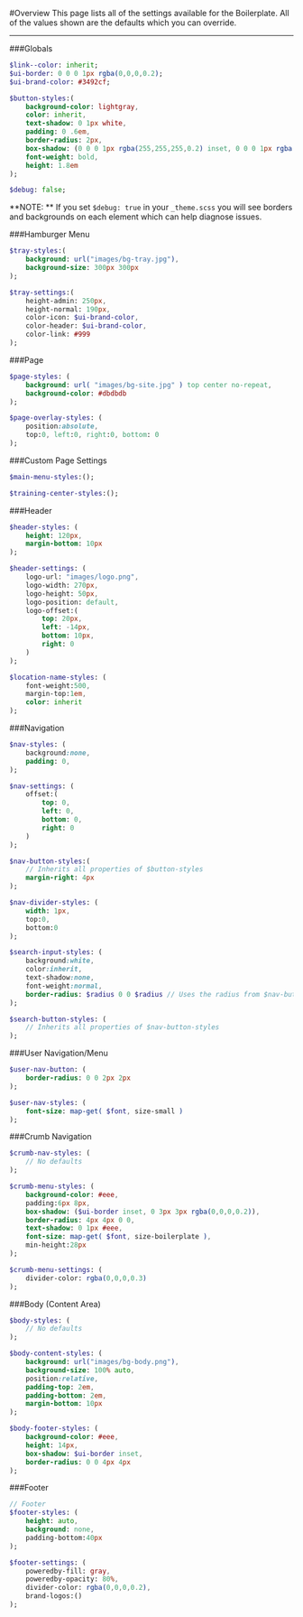 #Overview
This page lists all of the settings available for the Boilerplate. All of the values shown are the defaults which you can override.

***

###Globals

```sass
$link--color: inherit;
$ui-border: 0 0 0 1px rgba(0,0,0,0.2);
$ui-brand-color: #3492cf;

$button-styles:(
    background-color: lightgray,
    color: inherit,
    text-shadow: 0 1px white,
    padding: 0 .6em,
    border-radius: 2px,
    box-shadow: (0 0 0 1px rgba(255,255,255,0.2) inset, 0 0 0 1px rgba(0,0,0,0.1)),
    font-weight: bold,
    height: 1.8em
);

$debug: false;
```

**NOTE: ** If you set `$debug: true` in your `_theme.scss` you will see borders and backgrounds on each element which can help diagnose issues.

###Hamburger Menu

```sass
$tray-styles:(
    background: url("images/bg-tray.jpg"),
    background-size: 300px 300px
);

$tray-settings:(
    height-admin: 250px,
    height-normal: 190px,
    color-icon: $ui-brand-color,
    color-header: $ui-brand-color,
    color-link: #999
);
```

###Page

```sass
$page-styles: (
    background: url( "images/bg-site.jpg" ) top center no-repeat,
    background-color: #dbdbdb
);

$page-overlay-styles: (
    position:absolute,
    top:0, left:0, right:0, bottom: 0
);
```

###Custom Page Settings

```sass
$main-menu-styles:();

$training-center-styles:();
```

###Header

```sass
$header-styles: (
    height: 120px,
    margin-bottom: 10px
);

$header-settings: (
    logo-url: "images/logo.png",
    logo-width: 270px,
    logo-height: 50px,
    logo-position: default,
    logo-offset:(
        top: 20px,
        left: -14px,
        bottom: 10px,
        right: 0
    )
);

$location-name-styles: (
    font-weight:500,
    margin-top:1em,
    color: inherit
);
```

###Navigation

```sass
$nav-styles: (
    background:none,
    padding: 0,
);

$nav-settings: (
    offset:(
        top: 0,
        left: 0,
        bottom: 0,
        right: 0
    )
);

$nav-button-styles:(
    // Inherits all properties of $button-styles
    margin-right: 4px
);

$nav-divider-styles: (
    width: 1px,
    top:0,
    bottom:0
);

$search-input-styles: (
    background:white,
    color:inherit,
    text-shadow:none,
    font-weight:normal,
    border-radius: $radius 0 0 $radius // Uses the radius from $nav-button-styles by default
);

$search-button-styles: (
    // Inherits all properties of $nav-button-styles
);

```

###User Navigation/Menu

```sass
$user-nav-button: (
    border-radius: 0 0 2px 2px
);

$user-nav-styles: (
    font-size: map-get( $font, size-small )
);
```

###Crumb Navigation

```sass
$crumb-nav-styles: (
    // No defaults
);

$crumb-menu-styles: (
    background-color: #eee,
    padding:6px 8px,
    box-shadow: ($ui-border inset, 0 3px 3px rgba(0,0,0,0.2)),
    border-radius: 4px 4px 0 0,
    text-shadow: 0 1px #eee,
    font-size: map-get( $font, size-boilerplate ),
    min-height:28px
);

$crumb-menu-settings: (
    divider-color: rgba(0,0,0,0.3)
);

```

###Body (Content Area)

```sass
$body-styles: (
    // No defaults
); 

$body-content-styles: (
    background: url("images/bg-body.png"),
    background-size: 100% auto,
    position:relative,
    padding-top: 2em,
    padding-bottom: 2em,
    margin-bottom: 10px
);

$body-footer-styles: (
    background-color: #eee,
    height: 14px,
    box-shadow: $ui-border inset,
    border-radius: 0 0 4px 4px
);
```

###Footer

```sass
// Footer
$footer-styles: (
    height: auto,
    background: none,
    padding-bottom:40px
);

$footer-settings: (
    poweredby-fill: gray,
    poweredby-opacity: 80%,
    divider-color: rgba(0,0,0,0.2),
    brand-logos:()
);
```
